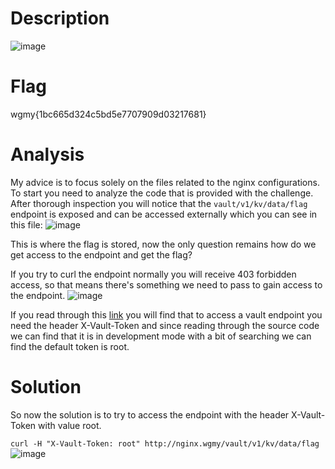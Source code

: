 # Description
![image](https://github.com/user-attachments/assets/680e66fb-e325-4cde-88bf-f901b8a89d2f)


# Flag
wgmy{1bc665d324c5bd5e7707909d03217681}


# Analysis
My advice is to focus solely on the files related to the nginx configurations. To start you need to analyze the code that is provided with the challenge. After thorough inspection you will notice that the `vault/v1/kv/data/flag` endpoint is exposed and can be accessed externally which you can see in this file:
![image](https://github.com/user-attachments/assets/e6511451-e6a8-4a7e-a8bb-89e4430bf79a)


This is where the flag is stored, now the only question remains how do we get access to the endpoint and get the flag?

If you try to curl the endpoint normally you will receive 403 forbidden access, so that means there's something we need to pass to gain access to the endpoint.
![image](https://github.com/user-attachments/assets/415402a0-0f82-4e66-b359-1fb691e13038)


If you read through this [link](https://developer.hashicorp.com/vault/api-docs) you will find that to access a vault endpoint you need the header X-Vault-Token and since reading through the source code we can find that it is in development mode with a bit of searching we can find the default token is root.


# Solution
So now the solution is to try to access the endpoint with the header X-Vault-Token with value root.

`curl -H "X-Vault-Token: root" http://nginx.wgmy/vault/v1/kv/data/flag`
![image](https://github.com/user-attachments/assets/bce78e78-3dd4-44fd-9094-3aa26af9595e)


